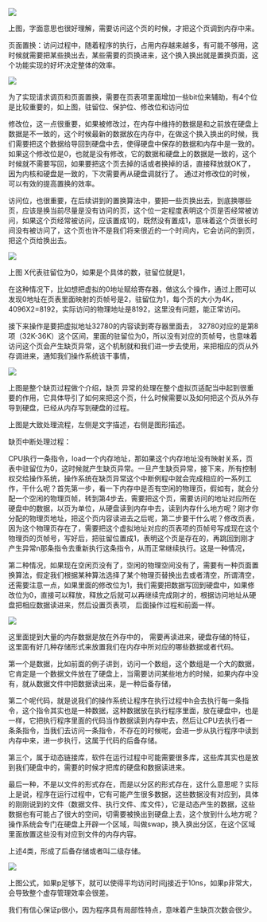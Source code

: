 ![](https://gitee.com/hxc8/images8/raw/master/img/202407191129919.jpg)

上图，字面意思也很好理解，需要访问这个页的时候，才把这个页调到内存中来。

页面置换：访问过程中，随着程序的执行，占用内存越来越多，有可能不够用，这时候就需要把某些换出去，某些需要的页换进来，这个换入换出就是置换页面，这个功能实现的好坏决定整体的效率。

![](https://gitee.com/hxc8/images8/raw/master/img/202407191130794.jpg)

为了实现请求调页和页面置换，需要在页表项里面增加一些bit位来辅助，有4个位是比较重要的，如上图，驻留位、保护位、修改位和访问位

修改位，这一点很重要，如果被修改过，在内存中维持的数据是和之前放在硬盘上数据是不一致的，这个时候最新的数据放在内存中，在做这个换入换出的时候，我们需要把这个数据给导回到硬盘中去，使得硬盘中保存的数据和内存中是一致的。 如果这个修改位是0，也就是没有修改，它的数据和硬盘上的数据是一致的，这个时候就不需要写回，如果要把这个页去掉的话或者换掉的话，直接释放就OK了，因为内核和硬盘是一致的，下次需要再从硬盘调就行了。   通过对修改位的时候，可以有效的提高置换的效率。

访问位，也很重要，在后续讲到的置换算法中，要把一些页换出去，到底换哪些页，应该是换当前尽量是没有访问的页，这个位一定程度表明这个页是否经常被访问，如果这个页经常被访问，应该置成1的，既然没有置成1，意味着这个页很长时间没有被访问了，这个页也许不是我们将来很近的一个时间内，它会访问的到页，把这个页给换出去。

![](https://gitee.com/hxc8/images8/raw/master/img/202407191130688.jpg)

上图 X代表驻留位为0，如果是个具体的数，驻留位就是1，

在这种情况下，比如想把虚拟的0地址赋给寄存器，做这么个操作，通过上图可以发现0地址在页表里面映射的页帧号是2，驻留位为1，每个页的大小为4K，4096X2=8192，实际访问的物理地址是8192，这里没有问题，能正常访问。

接下来操作是要把虚拟地址32780的内容读到寄存器里面去， 32780对应的是第8项（32K-36K）这个区间，里面的驻留位为0，所以没有对应的页帧号，也意味着访问这个页会产生缺页异常，这个机制就和我们进一步去使用，来把相应的页从外存调进来，通知我们操作系统该干事情，

 

![](https://gitee.com/hxc8/images8/raw/master/img/202407191130512.jpg)

上图是整个缺页过程做个介绍，缺页  异常的处理在整个虚拟页适配当中起到很重要的作用，它具体导引了如何来把这个页，什么时候需要以及如何把这个页从外存导到硬盘，已经从内存写到硬盘的过程。

上图是大致处理流程，左侧是文字描述，右侧是图形描述。

缺页中断处理过程：

CPU执行一条指令，load一个内存地址，那如果这个内存地址没有映射关系，页表中驻留位为0，这时候就产生缺页异常。一旦产生缺页异常，接下来，所有控制权交给操作系统，操作系统在缺页异常这个中断例程中就会完成相应的一系列工作，干什么呢？首先第一步，看一下内存中是否有空闲的物理页，假如有，就会分配一个空闲的物理页帧，转到第4步去，需要把这个页，需要访问的地址对应所在硬盘中的数据，以页为单位，从硬盘读到内存中去，读到内存什么地方呢？刚才你分配的物理页地址，把这个页内容读进去之后呢，第二步要干什么呢？修改页表，因为这个物理页存在了，需要把这个虚拟地址对应的页表项的页帧号写成现在这个物理页的页帧号，写好后，把驻留位置成1，表明这个页是存在的，再跳回到刚才产生异常n那条指令去重新执行这条指令，从而正常继续执行。这是一种情况，

第二种情况，如果现在空闲页没有了，空闲的物理空间没有了，需要有一种页面置换算法，假定我们根据某种算法选择了某个物理页替换出去或者清空，所谓清空，还需要注意一点，如果里面的修改位为1，我们需要把数据写回到硬盘中，如果修改位为0，直接可以释放，释放之后就可以再继续完成刚才的，根据访问地址从硬盘把相应数据读进来，然后设置页表项， 后面操作过程和前面一样。

![](https://gitee.com/hxc8/images8/raw/master/img/202407191130051.jpg)

这里面提到大量的内存数据是放在外存中的， 需要再读进来，硬盘存储的特征，这里面有好几种存储形式来放置我们在内存中所对应的哪些数据或者代码。

第一个是数据，比如前面的例子讲到，访问一个数组，这个数组是一个大的数据，它肯定是一个数据文件放在了硬盘上，当需要访问某些地方的时候，如果内存中没有，就从数据文件中把数据读出来，是一种后备存储，

 第二个呢代码，就是说我们的操作系统让程序在执行过程中h会去执行每一条指令，这个指令其实也是一种数据，这种数据放在执行程序里面，放在硬盘中，也是一样，它把执行程序里面的代码当作数据读到内存中去，然后让CPU去执行者一条条指令，当我们去访问一条指令，不存在的时候呢，会进一步从执行程序中读到内存中来，进一步执行，这属于代码的后备存储。

第三个，属于动态链接库，软件在运行过程中可能需要很多库，这些库其实也是放到我们硬盘中的，需要的时候才把库的硬盘和数据读进来。

最后一种，不是以文件的形式存在，而是以分区的形式存在，这什么意思呢？实际上是说，程序在运行过程中，它有可能产生很多数据，这些数据没有对应到，具体的刚刚说到的文件（数据文件、执行文件、库文件），它是动态产生的数据，这些数据也有可能占了很大的空间，切需要被换出到硬盘上去，这个放到什么地方呢？操作系统会专门在硬盘上开辟一个区域，叫做swap，换入换出分区，在这个区域里面放置这些没有对应到文件的内存内容。

上述4类，形成了后备存储或者叫二级存储。

![](https://gitee.com/hxc8/images8/raw/master/img/202407191130425.jpg)

上图公式，如果p足够下，就可以使得平均访问时间j接近于10ns，如果p非常大，会导致整个虚存管理效率会很差。

我们有信心保证p很小，因为程序具有局部性特点，意味着产生缺页次数会很少。
